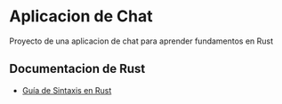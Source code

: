 # Aplicacion de Chat

Proyecto de una aplicacion de chat para aprender fundamentos en Rust


## Documentacion de Rust
- [Guía de Sintaxis en Rust](./docs/Sintaxis.md)